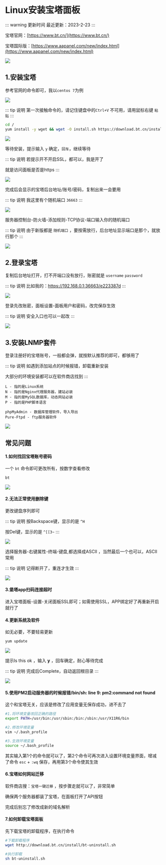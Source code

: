 # Linux安装宝塔面板

::: warning 更新时间
最近更新：2023-2-23
:::


宝塔官网：[https://www.bt.cn/](https://www.bt.cn/)

宝塔国际版：[https://www.aapanel.com/new/index.html](https://www.aapanel.com/new/index.html)



![](./BT-01.png)






## 1.安装宝塔



参考官网的命令即可，我以`centos 7`为例


![](./BT-02.png)

::: tip 说明
第一次接触命令的，请记住键盘中的`Ctrl+V` 不可用，请用鼠标右键 `粘贴`
:::

```sh
cd /
yum install -y wget && wget -O install.sh https://download.bt.cn/install/install_6.0.sh && sh install.sh ed8484bec
```


![](./BT-03.png)



等待安装，提示输入 `y` 确定，`回车`，继续等待

::: tip 说明
若提示开不开启SSL，都可以，我是开了

就是访问面板是否是https
:::

![](./BT-04.png)




完成后会显示的宝塔后台地址/账号/密码，复制出来一会要用

::: tip 说明
我这里有个随机端口 `36663`
:::

![](./BT-05.png)


服务器控制台-防火墙-添加规则-TCP协议-端口输入你的随机端口

::: tip 说明
由于新版都是 `随机端口` ，要按需放行，后台地址显示端口是那个，就放行那个
:::

![](./BT-06.png)






## 2.登录宝塔



复制后台地址打开，打不开端口没有放行，账密就是 `username` `password`

::: tip 说明
比如我的：https://192.168.0.1:36663/e223387d
:::

![](./BT-07.png)


登录先改账密，面板设置-面板用户和密码，改完保存生效

::: tip 说明
安全入口也可以一起改
:::

![](./BT-08.png)







## 3.安装LNMP套件



登录注册好的宝塔账号，一般都会弹，就按默认推荐的即可，都够用了

::: tip 说明
如遇到添加站点的时候报错，卸载重新安装

大部分的环境安装都可以在软件商店找到
:::

```
L - 指的是Linux系统
N - 指的是Nginx代理服务器，建站必装
M - 指的是MySQL数据库，动态网站必装
P - 指的是PHP脚本语言

phpMyAdmin - 数据库管理软件，导入导出
Pure-Ftpd - ftp服务器软件
```

![](./BT-14.png)








## 常见问题



#### 1.如何找回宝塔账号密码

一个 `bt` 命令即可更改所有，按数字查看修改

```sh
bt
```

![](./BT-09.png)




#### 2.无法正常使用删除键


更改键盘序列即可

::: tip 说明
按Backspace键，显示的是 `^H`

按Del键，显示的是 `^[[3~`
:::

![](./BT-10.png)

选择服务器-右键属性-终端-键盘,都选择成ASCII ，当然最后一个也可以，ASCII 常用

::: tip 说明
记得断开了，重连才生效
:::

![](./BT-11.png)




#### 3.堡塔app扫码连接超时

进入宝塔面板-设置-关闭面板SSL即可；如需使用SSL，APP绑定好了再重新开启就行了





#### 4.更新系统及软件


如无必要，不要轻易更新

```sh
yum update
```

![](./BT-12.png)



提示Is this ok ，输入 **y** ，回车确定，耐心等待完成

::: tip 说明
完成后Complete，自动返回根目录
:::

![](./BT-13.png)





#### 5.使用PM2启动服务器的时候报错/bin/sh: line 9: pm2:command not found

这个和宝塔无关，应该是修改了应用变量无保存成功，进不去了

```sh
#1.将环境变量改回正确的路径
export PATH=/usr/bin:/usr/sbin:/bin:/sbin:/usr/X11R6/bin

#2.修改环境变量
vim ~/.bash_profile

#3.生效环境变量
source ~/.bash_profile
```

其实输入第1个的命令就可以了，第2个命令可再次进入设置环境变量界面，增减了命令 `esc` + `:wq` 保存，再用第3个命令使其生效



#### 6.宝塔如何网站迁移

软件商店搜：`宝塔一键迁移` ，按步骤走就可以了，非常简单

确保两个服务器都装了宝塔，在面板打开了API按钮

完成后别忘了修改成新的域名解析



#### 7.如何卸载宝塔面板

先下载宝塔的卸载程序，在执行命令

```sh
#下载卸载程序
wget http://download.bt.cn/install/bt-uninstall.sh

#执行卸载
sh bt-uninstall.sh
```
